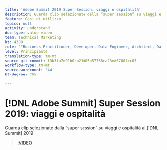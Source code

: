 ```yaml
---
title: 'Adobe Summit 2019 Super Session: viaggi e ospitalità'
description: Guarda clip selezionate della “super session” su viaggi e ospitalità al Summit 2019
feature: Casi di utilizzo
topics: null
activity: understand
doc-type: value video
team: Technical Marketing
kt: 4388
role: '"Business Practitioner, Developer, Data Engineer, Architect, Data Architect, Administrator, Leader"'
level: Principiante
translation-type: tm+mt
source-git-commit: f3b3fa7d91b0cb21005b57768ca23ed6700fcc03
workflow-type: tm+mt
source-wordcount: '44'
ht-degree: 75%

---
```



# [!DNL Adobe Summit] Super Session 2019: viaggi e ospitalità

Guarda clip selezionate dalla “super session” su viaggi e ospitalità al [!DNL Summit] 2019

>[!VIDEO](https://video.tv.adobe.com/v/31442/?quality=12)
